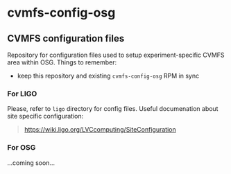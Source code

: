 # cvmfs-config-osg

## CVMFS configuration files

Repository for configuration files used to setup experiment-specific CVMFS area within OSG.
Things to remember: 
* keep this repository and existing `cvmfs-config-osg` RPM in sync

### For LIGO

Please, refer to `ligo` directory for config files. Useful documenation about site specific configuration:
> https://wiki.ligo.org/LVCcomputing/SiteConfiguration

### For OSG

...coming soon...
